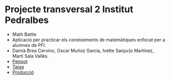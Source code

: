 # Projecte transversal 2 Institut Pedralbes

* Math Battle
* Aplicació per practicar els coneixements de matemàtiques enfocat per a alumnes de PFI.
* Damià Brea Cervino, Oscar Muñoz García, Ivette Sanjurjo Martínez, Martí Sala Vallès. 
* [Penpot](https://design.penpot.app/#/view/7acb5393-ab48-80f5-8003-7a3655c20444?page-id=7acb5393-ab48-80f5-8003-7a3655c20445&section=interactions&index=6)
* [Taiga](https://tree.taiga.io/project/marti-sv-math-battle-tr3/taskboard/sprint-1-8019)
* <a href="http://mathbattle.dam.inspedralbes.cat" target="_blank">Producció</a>
